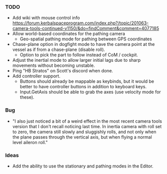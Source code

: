 ### TODO
- Add wiki with mouse control info https://forum.kerbalspaceprogram.com/index.php?/topic/201063-camera-tools-continued-v1150/&do=findComment&comment=4077185
- Allow world-based coordinates for the pathing camera
	- Geo-spatial pathing mode for pathing between GPS coordinates
- Chase-plane option in dogfight mode to have the camera point at the vessel as if from a chase-plane (disable roll).
	- Option to pick the part to follow instead of CoM / cockpit.
- Adjust the inertial mode to allow larger initial lags due to sharp movements without becoming unstable.
- Ping "HB Stratos" on Scott's discord when done.
- Add controller support.
	- Buttons should already be mappable as keybinds, but it would be better to have controller buttons in addition to keyboard keys.
	- Input.GetAxis should be able to grab the axes (use velocity mode for these).

### Bug
- "I also just noticed a bit of a weird effect in the most recent camera tools version that I don't recall noticing last time. In inertia camera with roll set to zero, the camera still slowly and sluggishly rolls, and not only when the plane passes through the vertical axis, but when flying a normal level aileron roll."

### Ideas
- Add the ability to use the stationary and pathing modes in the Editor.
